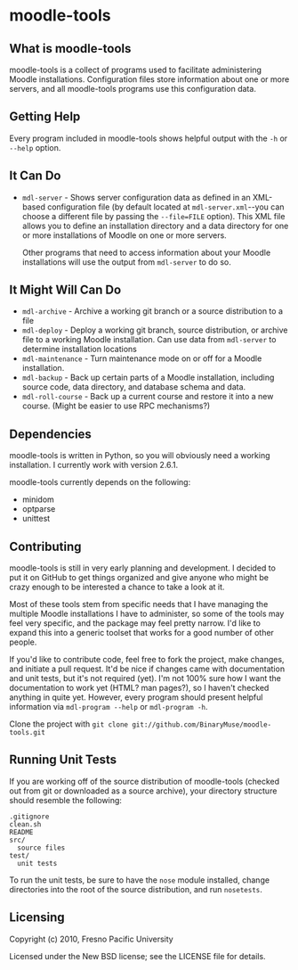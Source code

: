 moodle-tools
============

What is moodle-tools
--------------------

moodle-tools is a collect of programs used to facilitate administering Moodle
installations. Configuration files store information about one or more
servers, and all moodle-tools programs use this configuration data.

Getting Help
------------

Every program included in moodle-tools shows helpful output with the `-h` or
`--help` option.

It Can Do
---------

*   `mdl-server` - Shows server configuration data as defined in an XML-based
    configuration file (by default located at `mdl-server.xml`--you can
    choose a different file by passing the `--file=FILE` option). This XML
    file allows you to define an installation directory and a data directory
    for one or more installations of Moodle on one or more servers.
    
    Other programs that need to access information about your Moodle
    installations will use the output from `mdl-server` to do so.

It Might Will Can Do
--------------------

*   `mdl-archive` - Archive a working git branch or a source distribution
    to a file
*   `mdl-deploy` - Deploy a working git branch, source distribution, or
    archive file to a working Moodle installation. Can use data from
    `mdl-server` to determine installation locations
*   `mdl-maintenance` - Turn maintenance mode on or off for a Moodle
    installation.
*   `mdl-backup` - Back up certain parts of a Moodle installation, including
    source code, data directory, and database schema and data.
*   `mdl-roll-course` - Back up a current course and restore it into a new
    course. (Might be easier to use RPC mechanisms?)

Dependencies
------------

moodle-tools is written in Python, so you will obviously need a working
installation. I currently work with version 2.6.1.

moodle-tools currently depends on the following:

*   minidom
*   optparse
*   unittest

Contributing
------------

moodle-tools is still in very early planning and development. I decided to
put it on GitHub to get things organized and give anyone who might be crazy
enough to be interested a chance to take a look at it.

Most of these tools stem from specific needs that I have managing the
multiple Moodle installations I have to administer, so some of the tools may
feel very specific, and the package may feel pretty narrow. I'd like to
expand this into a generic toolset that works for a good number of other people.

If you'd like to contribute code, feel free to fork the project, make changes,
and initiate a pull request. It'd be nice if changes came with documentation
and unit tests, but it's not required (yet). I'm not 100% sure how I want
the documentation to work yet (HTML? man pages?), so I haven't checked anything
in quite yet. However, every program should present helpful information
via `mdl-program --help` or `mdl-program -h`.

Clone the project with `git clone git://github.com/BinaryMuse/moodle-tools.git`

Running Unit Tests
------------------

If you are working off of the source distribution of moodle-tools (checked
out from git or downloaded as a source archive), your directory structure
should resemble the following:

    .gitignore
    clean.sh
    README
    src/
      source files
    test/
      unit tests

To run the unit tests, be sure to have the `nose` module installed, change
directories into the root of the source distribution, and run `nosetests`.

Licensing
---------

Copyright (c) 2010, Fresno Pacific University

Licensed under the New BSD license; see the LICENSE file for details.
